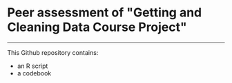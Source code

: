# Peer assessment of "Getting and Cleaning Data Course Project"

***

This Github repository contains:
- an R script
- a codebook
